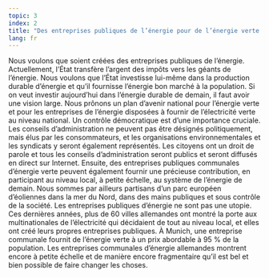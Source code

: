 ```yaml
---
topic: 3
index: 2
title: "Des entreprises publiques de l’énergie pour de l’énergie verte."
lang: fr
---
```

Nous voulons que soient créées des entreprises publiques de l’énergie.
Actuellement, l’État transfère l’argent des impôts vers les géants de
l’énergie. Nous voulons que l’État investisse lui-même dans la production
durable d’énergie et qu’il fournisse l’énergie bon marché à la population.
Si on veut investir aujourd’hui dans l’énergie durable de demain, il faut
avoir une vision large. Nous prônons un plan d’avenir national pour l’énergie
verte et pour les entreprises de l’énergie disposées à fournir de
l’électricité verte au niveau national. Un contrôle démocratique est d’une
importance cruciale. Les conseils d’administration ne peuvent pas être
désignés politiquement, mais élus par les consommateurs, et les organisations
environnementales et les syndicats y seront également représentés. Les
citoyens ont un droit de parole et tous les conseils d’administration seront
publics et seront diffusés en direct sur Internet.
Ensuite, des entreprises publiques communales d’énergie verte peuvent
également fournir une précieuse contribution, en participant au niveau local,
à petite échelle, au système de l’énergie de demain. Nous sommes par ailleurs
partisans d’un parc européen d’éoliennes dans la mer du Nord, dans des mains
publiques et sous contrôle de la société.
Les entreprises publiques d’énergie ne sont pas une utopie. Ces dernières
années, plus de 60 villes allemandes ont montré la porte aux multinationales
de l’électricité qui décidaient de tout au niveau local, et elles ont créé
leurs propres entreprises publiques. À Munich, une entreprise communale
fournit de l’énergie verte à un prix abordable à 95 % de la population. Les
entreprises communales d’énergie allemandes montrent encore à petite échelle
et de manière encore fragmentaire qu’il est bel et bien possible de faire
changer les choses.
